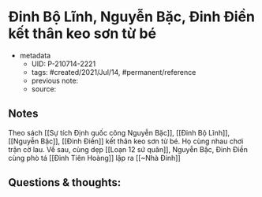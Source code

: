 # Đinh Bộ Lĩnh, Nguyễn Bặc, Đinh Điền kết thân keo sơn từ bé

- metadata
	- UID: P-210714-2221
	- tags: #created/2021/Jul/14, #permanent/reference
	- previous note: 
	- source: 

## Notes
Theo sách [[Sự tích Định quốc công Nguyễn Bặc]], [[Đinh Bộ Lĩnh]], [[Nguyễn Bặc]], [[Đinh Điền]] kết thân keo sơn từ bé. Họ cùng nhau chơi trận cờ lau. Về sau, cùng dẹp [[Loạn 12 sứ quân]], Nguyễn Bặc, Đinh Điền cùng phò tá [[Đinh Tiên Hoàng]] lập ra [[~Nhà Đinh]]

## Questions & thoughts:

